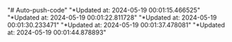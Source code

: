 "# Auto-push-code" 
"*Updated at: 2024-05-19 00:01:15.466525" 
"*Updated at: 2024-05-19 00:01:22.811728" 
"*Updated at: 2024-05-19 00:01:30.233471" 
"*Updated at: 2024-05-19 00:01:37.478081" 
"*Updated at: 2024-05-19 00:01:44.878893" 
